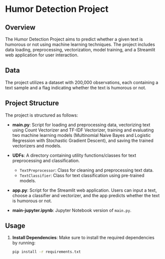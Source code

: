 # Humor Detection Project

## Overview

The Humor Detection Project aims to predict whether a given text is humorous or not using machine learning techniques. The project includes data loading, preprocessing, vectorization, model training, and a Streamlit web application for user interaction.

## Data

The project utilizes a dataset with 200,000 observations, each containing a text sample and a flag indicating whether the text is humorous or not.

## Project Structure

The project is structured as follows:

- **main.py**: Script for loading and preprocessing data, vectorizing text using Count Vectorizer and TF-IDF Vectorizer, training and evaluating two machine learning models (Multinomial Naive Bayes and Logistic Regression with Stochastic Gradient Descent), and saving the trained vectorizers and models.

- **UDFs**: A directory containing utility functions/classes for text preprocessing and classification. 
  - `TextPreprocessor`: Class for cleaning and preprocessing text data.
  - `TextClassifier`: Class for text classification using pre-trained models.

- **app.py**: Script for the Streamlit web application. Users can input a text, choose a classifier and vectorizer, and the app predicts whether the text is humorous or not.

- **main-jupyter.ipynb**: Jupyter Notebook version of `main.py`.

## Usage

1. **Install Dependencies**: Make sure to install the required dependencies by running:
   ```bash
   pip install -r requirements.txt